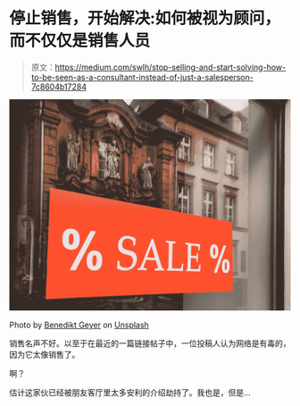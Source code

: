 # 停止销售，开始解决:如何被视为顾问，而不仅仅是销售人员

> 原文：<https://medium.com/swlh/stop-selling-and-start-solving-how-to-be-seen-as-a-consultant-instead-of-just-a-salesperson-7c8604b17284>

![](img/ae67eb6dc6dd0a1a9f7faa55bbbe23f2.png)

Photo by [Benedikt Geyer](https://unsplash.com/@b_g?utm_source=medium&utm_medium=referral) on [Unsplash](https://unsplash.com?utm_source=medium&utm_medium=referral)

销售名声不好。以至于在最近的一篇链接帖子中，一位投稿人认为网络是有毒的，因为它太像销售了。

啊？

估计这家伙已经被朋友客厅里太多安利的介绍劫持了。我也是，但是…